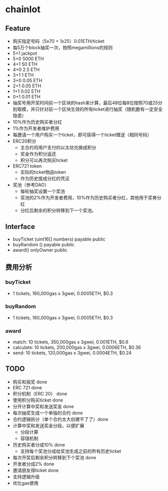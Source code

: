 # chainlot


## Feature
 * 购买指定号码（5x70 + 1x25）0.01ETH/ticket
 * 每5万个block抽奖一次，按照megamillions的规则
  * 5+1 jackpot
  * 5+0 5000 ETH
  * 4+1 50 ETH
  * 4+0 2.5 ETH
  * 3+1 1 ETH
  * 3+0 0.05 ETH
  * 2+1 0.05 ETH
  * 1+1 0.02 ETH
  * 0+1 0.01 ETH
 * 抽奖号用开奖时间前一个区块的hash来计算，最后48位每8位按照70或25分别取模，并只针对前一个区块生效的所有ticket进行抽奖（随机数有一定安全隐患）
 * 10%作为历史购买者分红
 * 1%作为开发者维护费用
 * 每邀请一个用户购买一个ticket，即可获得一个ticket赠送（相同号码）
 * ERC20积分
 	* 主合约将用户支付的以太坊兑换成积分
 	* 奖金作为积分返还
 	* 积分可以再次购买ticket
 * ERC721 token
 	* 实际的ticket物品token
 	* 作为历史提成分红的凭证
 * 奖池（参考DAO）
 	* 每轮抽奖设置一个奖池
 	* 奖池的2%作为开发者费用，10%作为历史购买者分红，其他用于奖券分红
 	* 分红后剩余的积分转移到下一个奖池。
## Interface
 * buyTicket (uint16[] numbers) payable public
 * buyRandom () payable public
 * award() onlyOwner public
## 费用分析
 ### buyTicket
 * 1 tickets, 160,000gas x 3gwei, 0.0005ETH, $0.3
 ### buyRandom
 * 1 tickets, 160,000gas x 3gwei, 0.0005ETH, $0.3
 ### award
 * match: 10 tickets, 350,000gas x 3gwei, 0.001ETH, $0.6
 * calculate: 10 tickets, 200,000gas x 3gwei, 0.0006ETH, $0.36
 * send: 10 tickets, 120,000gas x 3gwei, 0.0004ETH, $0.24



## TODO
 * 购买和摇奖 done
 * ERC 721 done
 * 积分机制（ERC 20） done
 * 使用积分购买ticket done
 * 分开计算中奖和发送奖金 done
 * 每次抽奖生成一个单独的合约 done
 * 合约逻辑拆分（单个合约太大创建不了了）done
 * 计算中奖和发送奖金分段，以便扩展
 	* 分段计算 
 	* 容错机制
 * 历史购买者分成10% done
 	* 支持每个奖池分成给奖池生成之前的所有历史ticket
 * 每次开奖后剩余积分转移到下个奖池 done
 * 开发者分成2% done
 * 邀请朋友得ticket done
 * 支持逻辑升级
 * 优化gas使用
 

